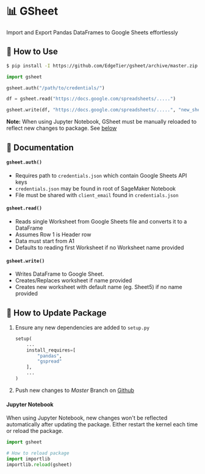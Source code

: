 # 📊 GSheet

Import and Export Pandas DataFrames to Google Sheets effortlessly


## 🚀 How to Use
```bash
$ pip install -I https://github.com/EdgeTier/gsheet/archive/master.zip
```

```python
import gsheet

gsheet.auth("/path/to/credentials/")

df = gsheet.read("https://docs.google.com/spreadsheets/.....")

gsheet.write(df, "https://docs.google.com/spreadsheets/.....", "new_sheet")
```

**Note:** When using Jupyter Notebook, GSheet must be manually reloaded to reflect new changes to package. See [below](#jupyter-notebook)


## 📝 Documentation
#### `gsheet.auth()`
* Requires path to `credentials.json` which contain Google Sheets API keys
* `credentials.json` may be found in root of SageMaker Notebook
* File must be shared with `client_email` found in `credentials.json`

#### `gsheet.read()`
* Reads single Worksheet from Google Sheets file and converts it to a DataFrame
* Assumes Row 1 is Header row
* Data must start from A1
* Defaults to reading first Worksheet if no Worksheet name provided

#### `gsheet.write()`
* Writes DataFrame to Google Sheet.
* Creates/Replaces worksheet if name provided
* Creates new worksheet with default name (eg. Sheet5) if no name provided


## 🔄 How to Update Package

1. Ensure any new dependencies are added to `setup.py`
    ```python
    setup(
        ...
        install_requires=[
            "pandas", 
            "gspread"
        ],
        ...
    )
    ```

2. Push new changes to _Master_ Branch on [Github](https://github.com/EdgeTier/gsheet)

#### Jupyter Notebook
When using Jupyter Notebook, new changes won't be reflected automatically after updating the package. Either restart the kernel each time or reload the package.

```python
import gsheet

# How to reload package
import importlib
importlib.reload(gsheet)
```